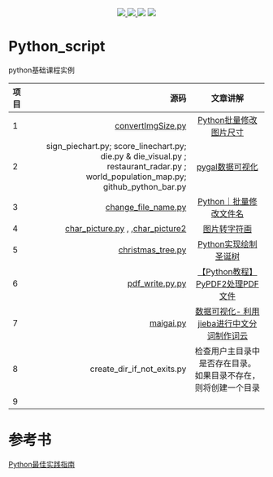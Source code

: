 
<p align="center">
<a href="https://mp.weixin.qq.com/mp/homepage?__biz=MzkyMjE4NTA4OQ==&hid=1&sn=3bdf0c94cd53644ad27b5b1d80903a60&scene=18&devicetype=android-29&version=2800015d&lang=zh_CN&nettype=ctnet&ascene=7&session_us=gh_b80e6483a6bf&pass_ticket=PgopkreabYkxOU%2FOqxsKF%2FrLlayxaDkxkphno6QjITdzpqjiA8mlE%2BpLkMFPthYH&wx_header=1&scene=1"><img border="0" src="https://user-images.githubusercontent.com/21971405/112426258-988b8280-8d72-11eb-8454-a908b7a983a4.png"/></a><a href="https://www.toutiao.com/c/user/token/MS4wLjABAAAAav-ja86D-7HbQhVMqdxn5G9Jq8i08Bki333nXrLmEjs/">     <img border="0" src="https://user-images.githubusercontent.com/21971405/112426756-72b2ad80-8d73-11eb-8151-aa8edf48b2d9.png"/></a><a href="https://segmentfault.com/blog/jx-treehouse">     <img border="0" src="https://user-images.githubusercontent.com/21971405/112427420-81e62b00-8d74-11eb-9c7b-ec6577aa2df7.png"/></a>
  </a><a href="https://www.zhihu.com/column/c_1069272612663902208">     <img border="0" src="https://user-images.githubusercontent.com/21971405/112428507-3a609e80-8d76-11eb-9335-072c9f7d7966.png"/></a>
</p>


# Python_script
python基础课程实例

| 项目 | 源码 | 文章讲解 |
| :-----| ----: | :----: |
| 1| [convertImgSize.py](https://github.com/JXtreehouse/Python_script/blob/main/convertImgSize.py) | [Python批量修改图片尺寸](https://mp.weixin.qq.com/s?__biz=MzAwMDYxMzQ1OA==&mid=2247484152&idx=2&sn=7a62175a5ca8409898a4f07b9bede5a4&chksm=9ae70fc5ad9086d3f44c9dbd13440d4499c3a53d5ef8a6a0600035af1fbc4270066ae193679e&token=1094208273&lang=zh_CN#rd) |
| 2 | sign_piechart.py; score_linechart.py; die.py & die_visual.py ; restaurant_radar.py ; world_population_map.py; github_python_bar.py|[pygal数据可视化](https://mp.weixin.qq.com/s?__biz=MzAwMDYxMzQ1OA==&mid=2247484139&idx=1&sn=3cb857c00f7df65c34f1c5c253c7ba27&chksm=9ae70fd6ad9086c0ca452b76c411a7993573e4a0b961f0078c8feb2ffd05c31c6a9f9e3520a8&token=1094208273&lang=zh_CN#rd) |
| 3| [change_file_name.py ](https://github.com/JXtreehouse/Python_script/blob/main/change_file_name.py) | [Python｜批量修改文件名](https://mp.weixin.qq.com/s?__biz=MzkyMjE4NTA4OQ==&mid=2247484814&idx=1&sn=edb1301b118582740fbb700b35f1f88b&chksm=c1f97960f68ef076d5c73fb9aabdc0b9096d5b4b1755f577669930740d32d5f913dbc3909374&token=357056644&lang=zh_CN#rd)|
|4 | [char_picture.py](https://github.com/JXtreehouse/Python_script/blob/main/char_picture.py) , ,[char_picture2](https://github.com/JXtreehouse/Python_script/blob/main/char_picture2.py) | [图片转字符画](https://mp.weixin.qq.com/s?__biz=MzkyMjE4NTA4OQ==&mid=2247483813&idx=1&sn=f3135fd11be8913bd40035ead68be1b6&chksm=c1f97d4bf68ef45d9d9fb6f931fa5462f3499feba05379734b9ca6db78f6c707b4476f709bca&token=357056644&lang=zh_CN#rd)|
|5|[christmas_tree.py](https://github.com/JXtreehouse/Python_script/blob/backup/christmas_tree2.py)|[Python实现绘制圣诞树](https://mp.weixin.qq.com/s?__biz=MzkyMjE4NTA4OQ==&mid=2247484073&idx=1&sn=f0d0020eaa655ecf5ba5a29e844ea5f0&chksm=c1f97e47f68ef7517479c2353ca4a47424b0a5437e0a3ad9250fbf2d6f765d0ea91f5b795a5c&token=1665462260&lang=zh_CN#rd)|
| 6 | [pdf_write.py.py](https://github.com/JXtreehouse/Python_script/blob/main/pdf_write.py)|[【Python教程】PyPDF2处理PDF文件](https://mp.weixin.qq.com/s?__biz=MzkyMjE4NTA4OQ==&mid=2247483781&idx=1&sn=1c047575b2cf9b9b3f470fa5b23aad67&chksm=c1f97d6bf68ef47d4cfd07fa06de1f8e45e942853488a2212b2fc0f86de80530f2e83d204bcd&token=357056644&lang=zh_CN#rd) | 
| 7 | [maigai.py ](https://github.com/AlexZ33/Python_data/blob/main/%E6%95%B0%E6%8D%AE%E5%8F%AF%E8%A7%86%E5%8C%96%E6%BC%AB%E6%B8%B8/maigai.py)|[数据可视化- 利用jieba进行中文分词制作词云](https://mp.weixin.qq.com/s?__biz=MzkyMjE4NTA4OQ==&mid=2247484792&idx=2&sn=8289c52b648c5459d2fff1698d005491&chksm=c1f97996f68ef080c87acb1555ea84542de9445a8e34abf7d1f7c4977483e8a53c422db88904&token=357056644&lang=zh_CN#rd) | 
|8|create_dir_if_not_exits.py|检查用户主目录中是否存在目录。 如果目录不存在，则将创建一个目录|
|9| | |
# 参考书
[Python最佳实践指南](https://pythonguidecn.readthedocs.io/zh/latest/)